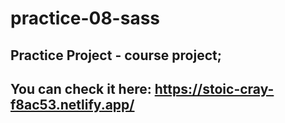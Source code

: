 # practice-08-sass

## Practice Project - course project;
## You can check it here: https://stoic-cray-f8ac53.netlify.app/
